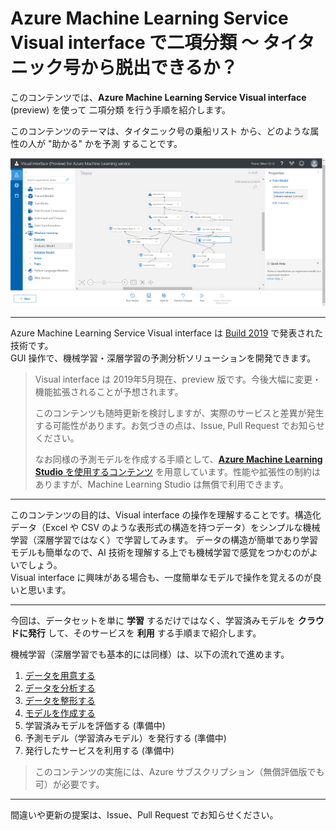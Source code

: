 # Azure Machine Learning Service Visual interface で二項分類 ～ タイタニック号から脱出できるか？

このコンテンツでは、**Azure Machine Learning Service Visual interface** (preview) を使って 二項分類 を行う手順を紹介します。

このコンテンツのテーマは、タイタニック号の乗船リスト から、どのような属性の人が "助かる" かを予測 することです。

![Azure Machine Learning Service Visual interface](./images/02/vi_experiment.jpg)

---

Azure Machine Learning Service Visual interface は [Build 2019](https://www.microsoft.com/en-us/build) で発表された技術です。  
GUI 操作で、機械学習・深層学習の予測分析ソリューションを開発できます。

> Visual interface は 2019年5月現在、preview 版です。今後大幅に変更・機能拡張されることが予想されます。
>
> このコンテンツも随時更新を検討しますが、実際のサービスと差異が発生する可能性があります。お気づきの点は、Issue, Pull Request でお知らせください。
>
> なお同様の予測モデルを作成する手順として、[**Azure Machine Learning Studio** を使用するコンテンツ](https://github.com/seosoft/Titanic_MachineLearningStudio) を用意しています。性能や拡張性の制約はありますが、Machine Learning Studio は無償で利用できます。

---

このコンテンツの目的は、Visual interface の操作を理解することです。構造化データ（Excel や CSV のような表形式の構造を持つデータ）をシンプルな機械学習（深層学習ではなく）で学習してみます。
データの構造が簡単であり学習モデルも簡単なので、AI 技術を理解する上でも機械学習で感覚をつかむのがよいでしょう。  
Visual interface に興味がある場合も、一度簡単なモデルで操作を覚えるのが良いと思います。

---

今回は、データセットを単に **学習** するだけではなく、学習済みモデルを **クラウドに発行** して、そのサービスを **利用** する手順まで紹介します。

機械学習（深層学習でも基本的には同様）は、以下の流れで進めます。

1. [データを用意する](./01_preparedata.md)
2. [データを分析する](./02_dataanalyze.md)
3. [データを整形する](./03_dataformat.md)
4. [モデルを作成する](./04_createmodel.md)
5. 学習済みモデルを評価する (準備中)
6. 予測モデル（学習済みモデル）を発行する (準備中)
7. 発行したサービスを利用する (準備中)

> このコンテンツの実施には、Azure サブスクリプション（無償評価版でも可）が必要です。

---

間違いや更新の提案は、Issue、Pull Request でお知らせください。